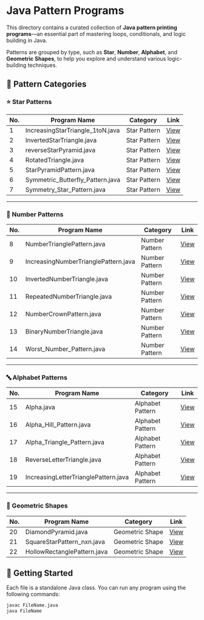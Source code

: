 # Java Pattern Programs

This directory contains a curated collection of **Java pattern printing programs**—an essential part of mastering loops, conditionals, and logic building in Java.

Patterns are grouped by type, such as **Star**, **Number**, **Alphabet**, and **Geometric Shapes**, to help you explore and understand various logic-building techniques.

## 📂 Pattern Categories

### ⭐ Star Patterns

| No. | Program Name | Category | Link |
|-----|--------------|----------|------|
| 1 | IncreasingStarTriangle_1toN.java | Star Pattern | [View](https://github.com/itz-omkar-shinde-1432/Java-Basics/blob/main/patterns/IncreasingStarTriangle_1toN.java) |
| 2 | InvertedStarTriangle.java | Star Pattern | [View](https://github.com/itz-omkar-shinde-1432/Java-Basics/blob/main/patterns/InvertedStarTriangle.java) |
| 3 | reverseStarPyramid.java | Star Pattern | [View](https://github.com/itz-omkar-shinde-1432/Java-Basics/blob/main/patterns/reverseStarPyramid.java) |
| 4 | RotatedTriangle.java | Star Pattern | [View](https://github.com/itz-omkar-shinde-1432/Java-Basics/blob/main/patterns/RotatedTriangle.java) |
| 5 | StarPyramidPattern.java | Star Pattern | [View](https://github.com/itz-omkar-shinde-1432/Java-Basics/blob/main/patterns/StarPyramidPattern.java) |
| 6 | Symmetric_Butterfly_Pattern.java | Star Pattern | [View](https://github.com/itz-omkar-shinde-1432/Java-Basics/blob/main/patterns/Symmetric_Butterfly_Pattern.java) |
| 7 | Symmetry_Star_Pattern.java | Star Pattern | [View](https://github.com/itz-omkar-shinde-1432/Java-Basics/blob/main/patterns/Symmetry_Star_Pattern.java) |

---

### 🔢 Number Patterns

| No. | Program Name | Category | Link |
|-----|--------------|----------|------|
| 8 | NumberTrianglePattern.java | Number Pattern | [View](https://github.com/itz-omkar-shinde-1432/Java-Basics/blob/main/patterns/NumberTrianglePattern.java) |
| 9 | IncreasingNumberTrianglePattern.java | Number Pattern | [View](https://github.com/itz-omkar-shinde-1432/Java-Basics/blob/main/patterns/IncreasingNumberTrianglePattern.java) |
| 10 | InvertedNumberTriangle.java | Number Pattern | [View](https://github.com/itz-omkar-shinde-1432/Java-Basics/blob/main/patterns/InvertedNumberTriangle.java) |
| 11 | RepeatedNumberTriangle.java | Number Pattern | [View](https://github.com/itz-omkar-shinde-1432/Java-Basics/blob/main/patterns/RepeatedNumberTriangle.java) |
| 12 | NumberCrownPattern.java | Number Pattern | [View](https://github.com/itz-omkar-shinde-1432/Java-Basics/blob/main/patterns/NumberCrownPattern.java) |
| 13 | BinaryNumberTriangle.java | Number Pattern | [View](https://github.com/itz-omkar-shinde-1432/Java-Basics/blob/main/patterns/BinaryNumberTriangle.java) |
| 14 | Worst_Number_Pattern.java | Number Pattern | [View](https://github.com/itz-omkar-shinde-1432/Java-Basics/blob/main/patterns/Worst_Number_Pattern.java) |

---

### 🔤 Alphabet Patterns

| No. | Program Name | Category | Link |
|-----|--------------|----------|------|
| 15 | Alpha.java | Alphabet Pattern | [View](https://github.com/itz-omkar-shinde-1432/Java-Basics/blob/main/patterns/Alpha.java) |
| 16 | Alpha_Hill_Pattern.java | Alphabet Pattern | [View](https://github.com/itz-omkar-shinde-1432/Java-Basics/blob/main/patterns/Alpha_Hill_Pattern.java) |
| 17 | Alpha_Triangle_Pattern.java | Alphabet Pattern | [View](https://github.com/itz-omkar-shinde-1432/Java-Basics/blob/main/patterns/Alpha_Triangle_Pattern.java) |
| 18 | ReverseLetterTriangle.java | Alphabet Pattern | [View](https://github.com/itz-omkar-shinde-1432/Java-Basics/blob/main/patterns/ReverseLetterTriangle.java) |
| 19 | IncreasingLetterTrianglePattern.java | Alphabet Pattern | [View](https://github.com/itz-omkar-shinde-1432/Java-Basics/blob/main/patterns/IncreasingLetterTrianglePattern.java) |

---

### 🧩 Geometric Shapes

| No. | Program Name | Category | Link |
|-----|--------------|----------|------|
| 20 | DiamondPyramid.java | Geometric Shape | [View](https://github.com/itz-omkar-shinde-1432/Java-Basics/blob/main/patterns/DiamondPyramid.java) |
| 21 | SquareStarPattern_nxn.java | Geometric Shape | [View](https://github.com/itz-omkar-shinde-1432/Java-Basics/blob/main/patterns/SquareStarPattern_nxn.java) |
| 22 | HollowRectanglePattern.java | Geometric Shape | [View](https://github.com/itz-omkar-shinde-1432/Java-Basics/blob/main/patterns/HollowRectanglePattern.java) |


## 🚀 Getting Started

Each file is a standalone Java class. You can run any program using the following commands:

```bash
javac FileName.java
java FileName
